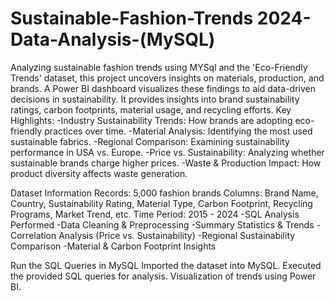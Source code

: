# Sustainable-Fashion-Trends 2024-Data-Analysis-(MySQL)
Analyzing sustainable fashion trends using MYSql and the 'Eco-Friendly Trends' dataset, this project uncovers insights on materials, production, and brands. A Power BI dashboard visualizes these findings to aid data-driven decisions in sustainability.
It provides insights into brand sustainability ratings, carbon footprints, material usage, and recycling efforts.
Key Highlights:
-Industry Sustainability Trends: How brands are adopting eco-friendly practices over time.
-Material Analysis: Identifying the most used sustainable fabrics.
-Regional Comparison: Examining sustainability performance in USA vs. Europe.
-Price vs. Sustainability: Analyzing whether sustainable brands charge higher prices.
-Waste & Production Impact: How product diversity affects waste generation.
 
 
Dataset Information
Records: 5,000 fashion brands
Columns: Brand Name, Country, Sustainability Rating, Material Type, Carbon Footprint, Recycling Programs, Market Trend, etc.
Time Period: 2015 - 2024
-SQL Analysis Performed
-Data Cleaning & Preprocessing
-Summary Statistics & Trends
-Correlation Analysis (Price vs. Sustainability)
-Regional Sustainability Comparison
-Material & Carbon Footprint Insights

Run the SQL Queries in MySQL
Imported the dataset into MySQL.
Executed the provided SQL queries for analysis.
Visualization of trends using Power BI.
